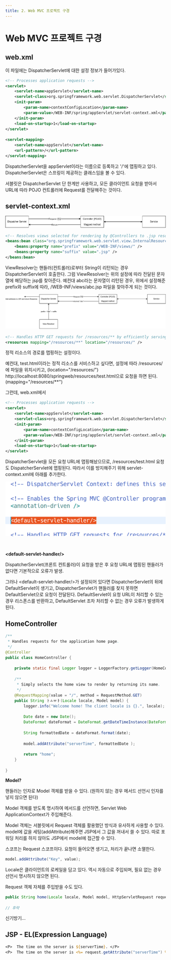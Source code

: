 ```yaml
---
title: 2. Web MVC 프로젝트 구경
---
```


# Web MVC 프로젝트 구경

## web.xml

이 파일에는 DispatcherServlet에 대한 설정 정보가 들어가있다.

```xml
<!-- Processes application requests -->
<servlet>
    <servlet-name>appServlet</servlet-name>
    <servlet-class>org.springframework.web.servlet.DispatcherServlet</servlet-class>
    <init-param>
        <param-name>contextConfigLocation</param-name>
        <param-value>/WEB-INF/spring/appServlet/servlet-context.xml</param-value>
    </init-param>
    <load-on-startup>1</load-on-startup>
</servlet>

<servlet-mapping>
    <servlet-name>appServlet</servlet-name>
    <url-pattern>/</url-pattern>
</servlet-mapping>
```

DispatcherServlet을 appServlet이라는 이름으로 등록하고 '/'에 맵핑하고 있다. DispatcherServlet은 스프링이 제공하는 클래스임을 볼 수 있다.

서블릿은 DispatcherServlet 단 한계만 사용하고, 모든 클라이언트 요청을 받아서 URL에 따라 POJO 컨트롤러에 Request를 전달해주는 것이다.

## servlet-context.xml


![c3256821f8c5d08b8daf918809c1b577.png](Assets/c3256821f8c5d08b8daf918809c1b577.png "c3256821f8c5d08b8daf918809c1b577.png")

```xml
<!-- Resolves views selected for rendering by @Controllers to .jsp resources in the /WEB-INF/views directory -->
<beans:bean class="org.springframework.web.servlet.view.InternalResourceViewResolver">
    <beans:property name="prefix" value="/WEB-INF/views/" />
    <beans:property name="suffix" value=".jsp" />
</beans:bean>
```

ViewResolver는 핸들러(컨트롤러)로부터 String이 리턴되는 경우 DispatcherServlet이 호출한다. 그럼 ViewResolver는 위의 설정에 따라 전달된 문자열에 해당하는 jsp를 찾아준다. 예컨대 abc라는 문자열이 리턴된 경우, 위에서 설정해준 prefix와 suffix에 따라, /WEB-INF/views/abc.jsp 파일을 찾아주게 되는 것이다.


![3ca2365f51128676818e81c7700577b1.png](Assets/3ca2365f51128676818e81c7700577b1.png)

```xml
<!-- Handles HTTP GET requests for /resources/** by efficiently serving up static resources in the ${webappRoot}/resources directory -->
<resources mapping="/resources/**" location="/resources/" />
```

정적 리소스의 경로를 맵핑하는 설정이다.

예컨대, test.html이라는 정적 리소스를 서비스하고 싶다면, 설정에 따라 /resources/에 파일을 위치시키고, (location="/resources/")  
http://localhost:8080/springweb/resources/test.html으로 요청을 하면 된다. (mapping="/resources/**")

그런데, web.xml에서

```xml
<!-- Processes application requests -->
<servlet>
    <servlet-name>appServlet</servlet-name>
    <servlet-class>org.springframework.web.servlet.DispatcherServlet</servlet-class>
    <init-param>
        <param-name>contextConfigLocation</param-name>
        <param-value>/WEB-INF/spring/appServlet/servlet-context.xml</param-value>
    </init-param>
    <load-on-startup>1</load-on-startup>
</servlet>
```

DispatcherServlet을 모든 요청 URL에 맵핑해놨으므로, /resources/test.html 요청도 DispatcherServlet에 맵핑된다. 따라서 이를 방지해주기 위해 servlet-context.xml에 아래를 추가한다.

![23785613683eee1d010ef1c5bb0afb13.png](Assets/23785613683eee1d010ef1c5bb0afb13.png)

&nbsp;

**\<default-servlet-handler/>**

DispatcherServlet(프론트 컨트롤러)이 요청을 받은 후 요청 URL에 맵핑된 핸들러가 없다면 기본적으로 오류가 발생.

그러나 \<default-servlet-handler/>가 설정되어 있다면 DispatcherServlet의 뒤에 DefaultServlet이 생기고, DispatcherServlet가 핸들러를 찾지 못하면 DefaultServlet으로 요청이 전달된다. DefaultServlet이 요청 URL이 처리할 수 있는 경우 리스폰스를 반환하고, DefaultServlet 조차 처리할 수 없는 경우 오류가 발생하게 된다.

## HomeController

```java
/**
 * Handles requests for the application home page.
 */
@Controller
public class HomeController {
	
	private static final Logger logger = LoggerFactory.getLogger(HomeController.class);
	
	/**
	 * Simply selects the home view to render by returning its name.
	 */
	@RequestMapping(value = "/", method = RequestMethod.GET)
	public String ㅏㅗㅠㅑ(Locale locale, Model model) {
		logger.info("Welcome home! The client locale is {}.", locale);
		
		Date date = new Date();
		DateFormat dateFormat = DateFormat.getDateTimeInstance(DateFormat.LONG, DateFormat.LONG, locale);
		
		String formattedDate = dateFormat.format(date);
		
		model.addAttribute("serverTime", formattedDate );
		
		return "home";
	}
	
}
```

**Model?**

핸들러는 인자로 Model 객체를 받을 수 있다. (원하지 않는 경우 메서드 선언시 인자를 넣지 않으면 된다)

Model 객체를 받도록 명시하여 메서드를 선언하면, Servlet Web ApplicationContext가 주입해준다.

Model 객체는 서블릿에서 Request 객체를 활용했던 방식과 유사하게 사용할 수 있다. model에 값을 세팅(addAttribute)해주면 JSP에서 그 값을 꺼내서 쓸 수 있다. 따로 포워딩 처리를 하지 않아도 JSP에서 model에 접근할 수 있다.

스코프는 Request 스코프이다. 요청이 들어오면 생기고, 처리가 끝나면 소멸한다.

```java
model.addAttribute("Key", value);
```

Locale은 클라이언트의 로케일을 담고 있다. 역시 자동으로 주입되며, 필요 없는 경우 선언시 명시하지 않으면 된다.

Request 객체 자체를 주입받을 수도 있다.

```java
public String home(Locale locale, Model model, HttpServletRequest request) {
    
// 후략
```

신기방기…


## JSP - EL(Expression Language)

```jsp
<P>  The time on the server is ${serverTime}. </P>
<P>  The time on the server is <%= request.getAttribute("serverTime") %>. </P>
```

